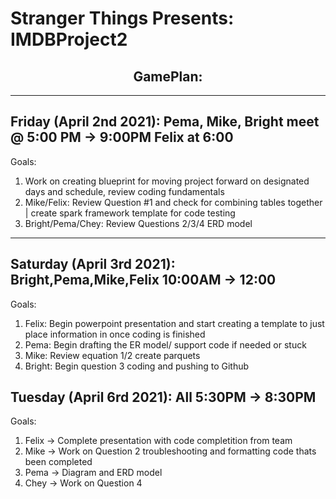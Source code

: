 # Stranger Things Presents: IMDBProject2


<h2 align="center"> GamePlan: </h2>

---
Friday (April 2nd 2021): Pema, Mike, Bright meet @ 5:00 PM -> 9:00PM Felix at 6:00
---

Goals:

1. Work on creating blueprint for moving project forward on designated days and schedule, review coding fundamentals <br>
2. Mike/Felix: Review Question #1 and check for combining tables together | create spark framework template for code testing <br>
3. Bright/Pema/Chey: Review Questions 2/3/4 ERD model 

---
Saturday (April 3rd 2021): Bright,Pema,Mike,Felix 10:00AM -> 12:00
---
Goals:
1. Felix: Begin powerpoint presentation and start creating a template to just place information in once coding is finished
2. Pema: Begin drafting the ER model/ support code if needed or stuck
3. Mike: Review equation 1/2 create parquets
4. Bright: Begin question 3 coding and pushing to Github


Tuesday (April 6rd 2021): All 5:30PM -> 8:30PM
---
Goals:
1. Felix -> Complete presentation with code completition from team
2. Mike -> Work on Question 2 troubleshooting and formatting code thats been completed
3. Pema -> Diagram and ERD model
4. Chey -> Work on Question 4
